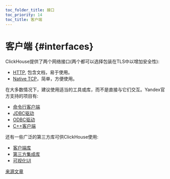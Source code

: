 ```yaml
---
toc_folder_title: 接口
toc_priority: 14
toc_title: 客户端
---
```


# 客户端 {#interfaces}

ClickHouse提供了两个网络接口(两个都可以选择包装在TLS中以增加安全性):

-   [HTTP](http.md), 包含文档，易于使用。
-   [Native TCP](../interfaces/tcp.md)，简单，方便使用。

在大多数情况下，建议使用适当的工具或库，而不是直接与它们交互。Yandex官方支持的项目有:

-   [命令行客户端](../interfaces/cli.md)
-   [JDBC驱动](../interfaces/jdbc.md)
-   [ODBC驱动](../interfaces/odbc.md)
-   [C++客户端](../interfaces/cpp.md)

还有一些广泛的第三方库可供ClickHouse使用:

-   [客户端库](../interfaces/third-party/client-libraries.md)
-   [第三方集成库](../interfaces/third-party/integrations.md)
-   [可视化UI](../interfaces/third-party/gui.md)

[来源文章](https://clickhouse.tech/docs/en/interfaces/) <!--hide-->
